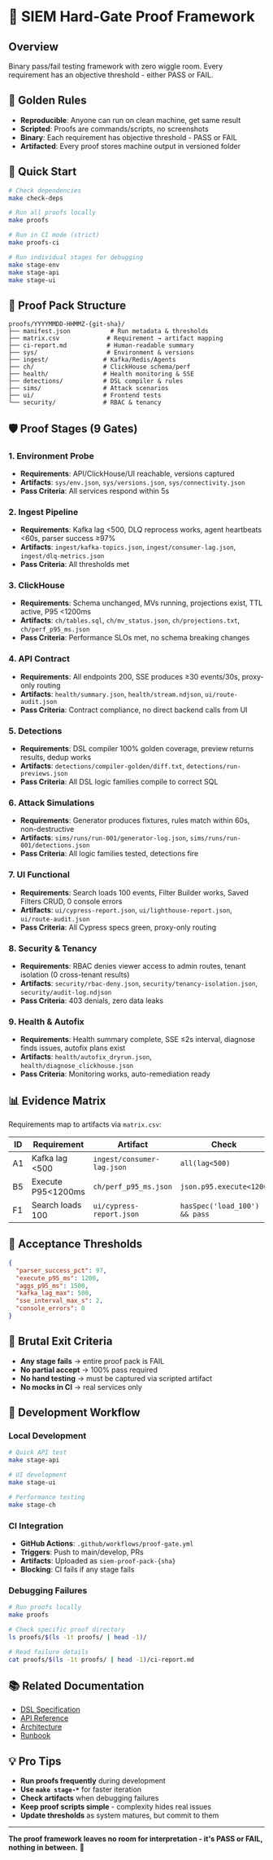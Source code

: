 # 🔬 SIEM Hard-Gate Proof Framework

## Overview
Binary pass/fail testing framework with zero wiggle room. Every requirement has an objective threshold - either PASS or FAIL.

## 🎯 Golden Rules

- **Reproducible**: Anyone can run on clean machine, get same result
- **Scripted**: Proofs are commands/scripts, no screenshots 
- **Binary**: Each requirement has objective threshold - PASS or FAIL
- **Artifacted**: Every proof stores machine output in versioned folder

## 🚀 Quick Start

```bash
# Check dependencies
make check-deps

# Run all proofs locally
make proofs

# Run in CI mode (strict)
make proofs-ci

# Run individual stages for debugging
make stage-env
make stage-api  
make stage-ui
```

## 📁 Proof Pack Structure

```
proofs/YYYYMMDD-HHMMZ-{git-sha}/
├── manifest.json           # Run metadata & thresholds
├── matrix.csv             # Requirement → artifact mapping
├── ci-report.md           # Human-readable summary
├── sys/                   # Environment & versions
├── ingest/               # Kafka/Redis/Agents
├── ch/                   # ClickHouse schema/perf
├── health/               # Health monitoring & SSE  
├── detections/           # DSL compiler & rules
├── sims/                 # Attack scenarios
├── ui/                   # Frontend tests
└── security/             # RBAC & tenancy
```

## 🛡️ Proof Stages (9 Gates)

### 1. Environment Probe
- **Requirements**: API/ClickHouse/UI reachable, versions captured
- **Artifacts**: `sys/env.json`, `sys/versions.json`, `sys/connectivity.json`
- **Pass Criteria**: All services respond within 5s

### 2. Ingest Pipeline  
- **Requirements**: Kafka lag <500, DLQ reprocess works, agent heartbeats <60s, parser success ≥97%
- **Artifacts**: `ingest/kafka-topics.json`, `ingest/consumer-lag.json`, `ingest/dlq-metrics.json`
- **Pass Criteria**: All thresholds met

### 3. ClickHouse
- **Requirements**: Schema unchanged, MVs running, projections exist, TTL active, P95 <1200ms
- **Artifacts**: `ch/tables.sql`, `ch/mv_status.json`, `ch/projections.txt`, `ch/perf_p95_ms.json`
- **Pass Criteria**: Performance SLOs met, no schema breaking changes

### 4. API Contract
- **Requirements**: All endpoints 200, SSE produces ≥30 events/30s, proxy-only routing
- **Artifacts**: `health/summary.json`, `health/stream.ndjson`, `ui/route-audit.json`
- **Pass Criteria**: Contract compliance, no direct backend calls from UI

### 5. Detections
- **Requirements**: DSL compiler 100% golden coverage, preview returns results, dedup works
- **Artifacts**: `detections/compiler-golden/diff.txt`, `detections/run-previews.json`  
- **Pass Criteria**: All DSL logic families compile to correct SQL

### 6. Attack Simulations
- **Requirements**: Generator produces fixtures, rules match within 60s, non-destructive
- **Artifacts**: `sims/runs/run-001/generator-log.json`, `sims/runs/run-001/detections.json`
- **Pass Criteria**: All logic families tested, detections fire

### 7. UI Functional
- **Requirements**: Search loads 100 events, Filter Builder works, Saved Filters CRUD, 0 console errors
- **Artifacts**: `ui/cypress-report.json`, `ui/lighthouse-report.json`, `ui/route-audit.json`
- **Pass Criteria**: All Cypress specs green, proxy-only routing

### 8. Security & Tenancy  
- **Requirements**: RBAC denies viewer access to admin routes, tenant isolation (0 cross-tenant results)
- **Artifacts**: `security/rbac-deny.json`, `security/tenancy-isolation.json`, `security/audit-log.ndjson`
- **Pass Criteria**: 403 denials, zero data leaks

### 9. Health & Autofix
- **Requirements**: Health summary complete, SSE ≤2s interval, diagnose finds issues, autofix plans exist
- **Artifacts**: `health/autofix_dryrun.json`, `health/diagnose_clickhouse.json`
- **Pass Criteria**: Monitoring works, auto-remediation ready

## 📊 Evidence Matrix

Requirements map to artifacts via `matrix.csv`:

| ID  | Requirement | Artifact | Check | Threshold |
|-----|-------------|----------|-------|-----------|
| A1  | Kafka lag <500 | `ingest/consumer-lag.json` | `all(lag<500)` | 500 |
| B5  | Execute P95<1200ms | `ch/perf_p95_ms.json` | `json.p95.execute<1200` | 1200 |
| F1  | Search loads 100 | `ui/cypress-report.json` | `hasSpec('load_100') && pass` | 1 |

## 🎯 Acceptance Thresholds

```json
{
  "parser_success_pct": 97,
  "execute_p95_ms": 1200,
  "aggs_p95_ms": 1500,  
  "kafka_lag_max": 500,
  "sse_interval_max_s": 2,
  "console_errors": 0
}
```

## 🚨 Brutal Exit Criteria

- **Any stage fails** → entire proof pack is FAIL
- **No partial accept** → 100% pass required
- **No hand testing** → must be captured via scripted artifact
- **No mocks in CI** → real services only

## 🔧 Development Workflow

### Local Development
```bash
# Quick API test
make stage-api

# UI development
make stage-ui

# Performance testing  
make stage-ch
```

### CI Integration
- **GitHub Actions**: `.github/workflows/proof-gate.yml`
- **Triggers**: Push to main/develop, PRs
- **Artifacts**: Uploaded as `siem-proof-pack-{sha}`
- **Blocking**: CI fails if any stage fails

### Debugging Failures
```bash
# Run proofs locally
make proofs

# Check specific proof directory
ls proofs/$(ls -1t proofs/ | head -1)/

# Read failure details
cat proofs/$(ls -1t proofs/ | head -1)/ci-report.md
```

## 📚 Related Documentation

- [DSL Specification](../docs/dsl-spec.md)
- [API Reference](../docs/api-spec.md)
- [Architecture](../docs/architecture.md) 
- [Runbook](../docs/runbook.md)

## 💡 Pro Tips

- **Run proofs frequently** during development
- **Use `make stage-*`** for faster iteration
- **Check artifacts** when debugging failures
- **Keep proof scripts simple** - complexity hides real issues
- **Update thresholds** as system matures, but commit to them

---

**The proof framework leaves no room for interpretation - it's PASS or FAIL, nothing in between.** 🎯
